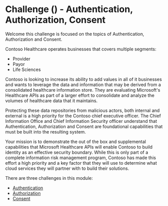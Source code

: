 #  Challenge () - Authentication, Authorization, Consent
Welcome this challenge is focused on the topics of Authentication, Authorization and Consent.

Contoso Healthcare operates businesses that covers multiple segments:

- Provider
- Payor
- Life Sciences

Contoso is looking to increase its ability to add values in all of it businesses and wants to leverage the data and information that may be derived from a consolidated healthcare information store. They are evaluating Microsoft's Healthcare APIs as part of a larger effort to consolidate and analyze the volumes of healthcare data that it maintains.

Protecting these data repositories from malicious actors, both internal and external is a high priority for the Contoso chief executive officer. The Chief Information Office and Chief Information Security officer understand that Authentication, Authorization and Consent are foundational capabilities that must be built into the resulting system.

Your mission is to demonstrate the out of the box and supplemental capabilities that Microsoft Healthcare APIs will enable Contoso to build identity as an effective security boundary. While this is only part of a complete information risk management program, Contoso has made this effort a high priority and a key factor that they will use to determine what cloud services they will partner with to build their solutions.

There are three challenges in this module:
+ [Authentication](Challenge-Authentication.md)
+ [Authorization](Challenge-Authorization.md)
+ [Consent](Challenge-Consent.md)